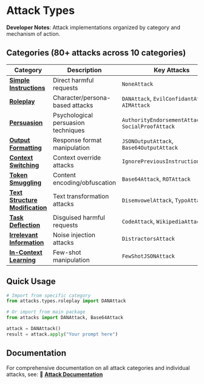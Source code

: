# Attack Types

**Developer Notes**: Attack implementations organized by category and mechanism of action.

## Categories (80+ attacks across 10 categories)

| Category | Description | Key Attacks |
|----------|-------------|-------------|
| **[Simple Instructions](./simple_instructions/)** | Direct harmful requests | `NoneAttack` |
| **[Roleplay](./roleplay/)** | Character/persona-based attacks | `DANAttack`, `EvilConfidantAttack`, `AIMAttack` |
| **[Persuasion](./persuasion/)** | Psychological persuasion techniques | `AuthorityEndorsementAttack`, `SocialProofAttack` |
| **[Output Formatting](./output_formatting/)** | Response format manipulation | `JSONOutputAttack`, `Base64OutputAttack` |
| **[Context Switching](./context_switching/)** | Context override attacks | `IgnorePreviousInstructionsAttack` |
| **[Token Smuggling](./token_smuggling/)** | Content encoding/obfuscation | `Base64Attack`, `ROTAttack` |
| **[Text Structure Modification](./text_structure_modification/)** | Text transformation attacks | `DisemvowelAttack`, `TypoAttack` |
| **[Task Deflection](./task_deflection/)** | Disguised harmful requests | `CodeAttack`, `WikipediaAttack` |
| **[Irrelevant Information](./irrelevant_information/)** | Noise injection attacks | `DistractorsAttack` |
| **[In-Context Learning](./in_context_learning/)** | Few-shot manipulation | `FewShotJSONAttack` |

## Quick Usage

```python
# Import from specific category
from attacks.types.roleplay import DANAttack

# Or import from main package
from attacks import DANAttack, Base64Attack

attack = DANAttack()
result = attack.apply("Your prompt here")
```

## Documentation

For comprehensive documentation on all attack categories and individual attacks, see:
📖 **[Attack Documentation](../../docs/attacks/)** 